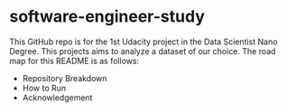 # software-engineer-study
This GitHub repo is for the 1st Udacity project in the Data Scientist Nano Degree. This projects aims to analyze a dataset of our choice.
The road map for this README is as follows: 
- Repository Breakdown 
- How to Run 
- Acknowledgement 
 
